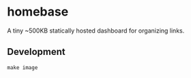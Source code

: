 # homebase

A tiny ~500KB statically hosted dashboard for organizing links.

## Development

```
make image
```
